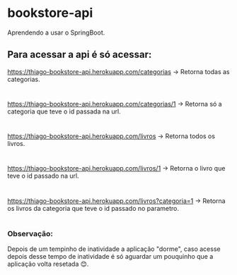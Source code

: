 # bookstore-api
Aprendendo a usar o SpringBoot.

## Para acessar a api é só acessar:
https://thiago-bookstore-api.herokuapp.com/categorias -> Retorna todas as categorias.
#
https://thiago-bookstore-api.herokuapp.com/categorias/1 -> Retorna só a categoria que teve o id passada na url.
#
https://thiago-bookstore-api.herokuapp.com/livros -> Retorna todos os livros.
#
https://thiago-bookstore-api.herokuapp.com/livros/1 -> Retorna o livro que teve o id passado na url.
#
https://thiago-bookstore-api.herokuapp.com/livros?categoria=1 -> Retorna os livros da categoria que teve o id passado no parametro.
#

### Observação: 
Depois de um tempinho de inatividade a aplicação "dorme", caso acesse depois desse tempo de inatividade é só aguardar um pouquinho que a aplicação volta resetada 😊.
